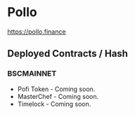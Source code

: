 # Pollo

https://pollo.finance

## Deployed Contracts / Hash

### BSCMAINNET

- Pofi Token - Coming soon.
- MasterChef - Coming soon.
- Timelock - Coming soon.

